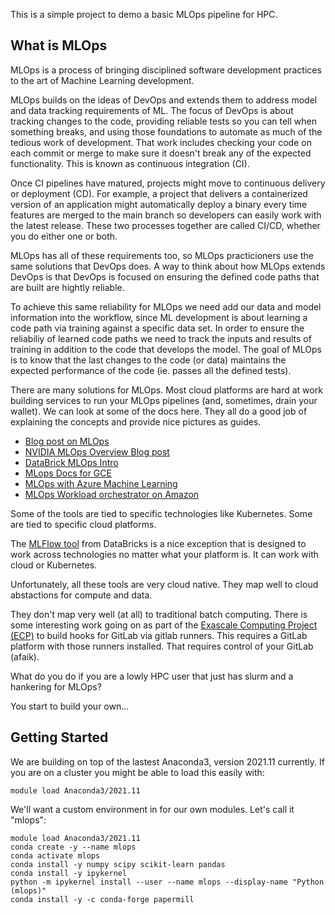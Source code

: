 This is a simple project to demo a basic MLOps pipeline for HPC.

## What is MLOps

MLOps is a process of bringing disciplined software development practices to the art of Machine Learning development.

MLOps builds on the ideas of DevOps and extends them to address model and data tracking requirements of ML.  The focus of DevOps is about tracking changes to the code, providing reliable tests so you can tell when something breaks, and using those foundations to automate as much of the tedious work of development.  That work includes checking your code on each commit or merge to make sure it doesn't break any of the expected functionality.  This is known as continuous integration (CI).  

Once CI pipelines have matured, projects might move to continuous delivery or deployment (CD).  For example, a project that delivers a containerized version of an application might automatically deploy a binary every time features are merged to the main branch so developers can easily work with the latest release. These two processes together are called CI/CD, whether you do either one or both.

MLOps has all of these requirements too, so MLOps practicioners use the same solutions that DevOps does. A way to think about how MLOps extends DevOps is that DevOps is focused on ensuring the defined code paths that are built are hightly reliable.

To achieve this same reliability for MLOps we need add our data and model information into the workflow, since ML development is about learning a code path via training against a specific data set.    In order to ensure the reliabiliy of learned code paths we need to track the inputs and results of training in addition to the code that develops the model.  The goal of MLOps is to know that the last changes to the code (or data) maintains the expected performance of the code (ie. passes all the defined tests).

There are many solutions for MLOps. Most cloud platforms are hard at work building services to run your MLOps pipelines (and, sometimes, drain your wallet).  We can look at some of the docs here.  They all do a good job of explaining the concepts and provide nice pictures as guides.

* [Blog post on MLOps](https://medium.com/illumination/introduction-to-mlops-f877ccf10db1)
* [NVIDIA MLOps Overview Blog post](https://blogs.nvidia.com/blog/2020/09/03/what-is-mlops/)
* [DataBrick MLOps Intro](https://databricks.com/glossary/mlops)
* [MLops Docs for GCE](https://cloud.google.com/architecture/mlops-continuous-delivery-and-automation-pipelines-in-machine-learning)
* [MLOps with Azure Machine Learning](https://docs.microsoft.com/en-us/azure/architecture/reference-architectures/ai/mlops-python)
* [MLOps Workload orchestrator on Amazon](https://aws.amazon.com/solutions/implementations/mlops-workload-orchestrator/) 


Some of the tools are tied to specific technologies like Kubernetes. Some are tied to specific cloud platforms.

The [MLFlow tool](https://mlflow.org/) from DataBricks is a nice exception that is designed to work across technologies no matter what your platform is.  It can work with cloud or Kubernetes.  

Unfortunately, all these tools are very cloud native.  They map well to cloud abstactions for compute and data.

They don't map very well (at all) to traditional batch computing.  There is some interesting work going on as part of the [Exascale Computing Project (ECP)](https://ecp-ci.gitlab.io/docs/admin.html) to build hooks for GitLab via gitlab runners.  This requires a GitLab platform with those runners installed. That requires control of your GitLab (afaik).

What do you do if you are a lowly HPC user that just has slurm and a hankering for MLOps?

You start to build your own...

## Getting Started

We are building on top of the lastest Anaconda3, version 2021.11 currently.
If you are on a cluster you might be able to load this easily with:

    module load Anaconda3/2021.11

We'll want a custom environment in for our own modules. Let's call it "mlops":

    module load Anaconda3/2021.11
    conda create -y --name mlops
    conda activate mlops
    conda install -y numpy scipy scikit-learn pandas
    conda install -y ipykernel
    python -m ipykernel install --user --name mlops --display-name "Python (mlops)"
    conda install -y -c conda-forge papermill
   
  